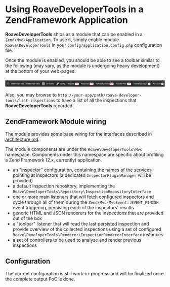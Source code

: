 # Using RoaveDeveloperTools in a ZendFramework Application

**RoaveDeveloperTools** ships as a module that can be enabled in a `Zend\Mvc\Application`. To use
it, simply enable module `Roave\DeveloperTools` in your `config/application.config.php` configuration
file.

Once the module is enabled, you should be able to see a toolbar similar to the following (may vary, as
the module is undergoing heavy development) at the bottom of your web-pages:

![toolbar preview](img/toolbar.png)

Also, you may browse to `http://your-app/path/roave-developer-tools/list-inspections` to have a list
of all the inspections that **RoaveDeveloperTools** recorded.

## ZendFramework Module wiring

The module provides some base wiring for the interfaces described in [architecture.md](architecture.md).

The module components are under the `Roave\DeveloperTools\Mvc` namespace. Components under this
namespace are specific about profiling a Zend Framework (2.x, currently) application.

 - an "inspector" configuration, containing the names of the services pointing at inspectors (a
   dedicated `InspectorPluginManager` will be provided)
 - a default inspection repository, implementing
   the `Roave\DeveloperTools\Repository\InspectionRepositoryInterface`
 - one or more main listeners that will fetch configured inspectors and cycle through all of them
   during the `Zend\Mvc\MvcEvent::EVENT_FINISH` event triggering, persisting each of the inspectors'
   results
 - generic HTML and JSON renderers for the inspections that are provided out of the box
 - a "toolbar" listener that will read the last persisted inspection and provide overview of the
   collected inspections using a set of configured
   `Roave\DeveloperTools\Renderer\InspectionRendererInterface` instances
 - a set of controllers to be used to analyze and render previous inspections

## Configuration

The current configuration is still work-in-progress and will be finalized once the complete output
PoC is done.
